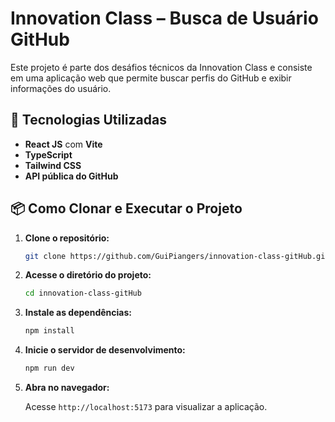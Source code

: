 # Innovation Class – Busca de Usuário GitHub

Este projeto é parte dos desáfios técnicos da Innovation Class e consiste em uma aplicação web que permite buscar perfis do GitHub e exibir informações do usuário.

## 🚀 Tecnologias Utilizadas

- **React JS** com **Vite**
- **TypeScript**
- **Tailwind CSS**
- **API pública do GitHub**

## 📦 Como Clonar e Executar o Projeto

1. **Clone o repositório:**

   ```bash
   git clone https://github.com/GuiPiangers/innovation-class-gitHub.git
   ```

2. **Acesse o diretório do projeto:**

   ```bash
   cd innovation-class-gitHub
   ```

3. **Instale as dependências:**

   ```bash
   npm install
   ```

4. **Inicie o servidor de desenvolvimento:**

   ```bash
   npm run dev
   ```

5. **Abra no navegador:**

   Acesse `http://localhost:5173` para visualizar a aplicação.
